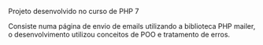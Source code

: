 Projeto desenvolvido no curso de PHP 7

Consiste numa página de envio de emails utilizando a biblioteca PHP mailer, o desenvolvimento utilizou conceitos de POO e tratamento de erros.
